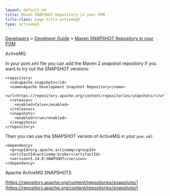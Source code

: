 ```yaml
---
layout: default_md
title: Maven SNAPSHOT Repository in your POM 
title-class: page-title-activemq5
type: activemq5
---
```


[Developers](developers) > [Developer Guide](developer-guide) > [Maven SNAPSHOT Repository in your POM](maven-snapshot-repository-in-your-pom)


ActiveMQ

In your pom.xml file you can add the Maven 2 snapshot repository if you want to try out the SNAPSHOT versions:
```
<repository>
  <id>apache.snapshots</id>
  <name>Apache Development Snapshot Repository</name>
  <url>https://repository.apache.org/content/repositories/snapshots/</url>
  <releases>
    <enabled>false</enabled>
  </releases>
  <snapshots>
    <enabled>true</enabled>
  </snapshots>
</repository>
```
Then you can use the SNAPSHOT version of ActiveMQ in your `pom.xml`:
```
<dependency>
  <groupId>org.apache.activemq</groupId>
  <artifactId>activemq-broker</artifactId>
  <version>5.14.0-SNAPSHOT</version>
</dependency>
```
Apache ActiveMQ SNAPSHOTS

[https://repository.apache.org/content/repositories/snapshots/](https://repository.apache.org/content/repositories/snapshots/)

